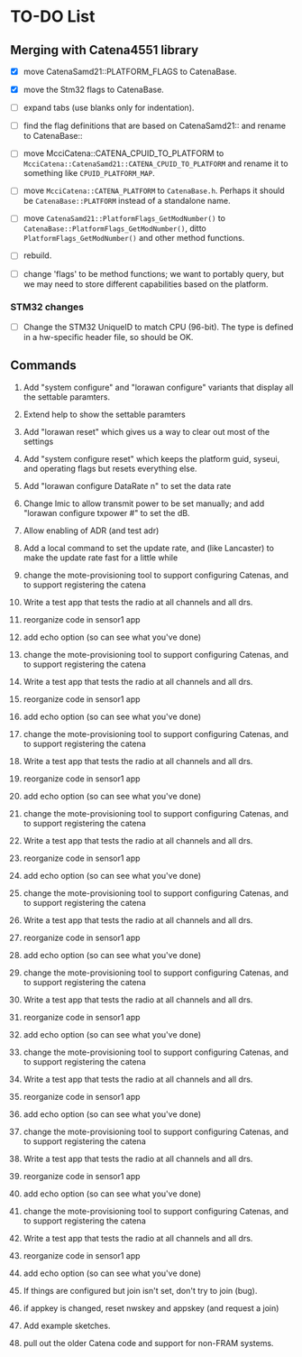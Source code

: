 # TO-DO List

## Merging with Catena4551 library

- [x] move CatenaSamd21::PLATFORM_FLAGS to CatenaBase.

- [x] move the Stm32 flags to CatenaBase.

- [ ] expand tabs (use blanks only for indentation).

- [ ] find the flag definitions that are based on CatenaSamd21:: and rename to CatenaBase::

- [ ] move McciCatena::CATENA_CPUID_TO_PLATFORM to `McciCatena::CatenaSamd21::CATENA_CPUID_TO_PLATFORM` and rename it to something like `CPUID_PLATFORM_MAP`.

- [ ] move `McciCatena::CATENA_PLATFORM` to `CatenaBase.h`. Perhaps it should be `CatenaBase::PLATFORM` instead of a standalone name.

- [ ] move `CatenaSamd21::PlatformFlags_GetModNumber()` to `CatenaBase::PlatformFlags_GetModNumber()`, ditto `PlatformFlags_GetModNumber()` and other method functions.

- [ ] rebuild.

- [ ] change 'flags' to be method functions; we want to portably query, but we may need to store different capabilities based on the platform.

### STM32 changes

- [ ] Change the STM32 UniqueID to match CPU (96-bit). The type is defined in a hw-specific header file, so should be OK.

## Commands

1. Add "system configure" and "lorawan configure" variants that display 
all the settable paramters.

2. Extend help to show the settable paramters

3. Add "lorawan reset" which gives us a way to clear out most of the settings

4. Add "system configure reset" which keeps the platform guid, syseui, and operating flags but resets everything else.

5. Add "lorawan configure DataRate n" to set the data rate

6. Change lmic to allow transmit power to be set manually; and add "lorawan configure txpower #" to set the dB.

7. Allow enabling of ADR (and test adr)

8. Add a local command to set the update rate, and (like Lancaster) to make the update rate fast for a little while

9. change the mote-provisioning tool to support configuring Catenas, and to support registering the catena

10. Write a test app that tests the radio at all channels and all drs.

11. reorganize code in sensor1 app

12. add echo option (so can see what you've done)

9. change the mote-provisioning tool to support configuring Catenas, and to support registering the catena

10. Write a test app that tests the radio at all channels and all drs.

11. reorganize code in sensor1 app

12. add echo option (so can see what you've done)

9. change the mote-provisioning tool to support configuring Catenas, and to support registering the catena

10. Write a test app that tests the radio at all channels and all drs.

11. reorganize code in sensor1 app

12. add echo option (so can see what you've done)

9. change the mote-provisioning tool to support configuring Catenas, and to support registering the catena

10. Write a test app that tests the radio at all channels and all drs.

11. reorganize code in sensor1 app

12. add echo option (so can see what you've done)

9. change the mote-provisioning tool to support configuring Catenas, and to support registering the catena

10. Write a test app that tests the radio at all channels and all drs.

11. reorganize code in sensor1 app

12. add echo option (so can see what you've done)

9. change the mote-provisioning tool to support configuring Catenas, and to support registering the catena

10. Write a test app that tests the radio at all channels and all drs.

11. reorganize code in sensor1 app

12. add echo option (so can see what you've done)

9. change the mote-provisioning tool to support configuring Catenas, and to support registering the catena

10. Write a test app that tests the radio at all channels and all drs.

11. reorganize code in sensor1 app

12. add echo option (so can see what you've done)

9. change the mote-provisioning tool to support configuring Catenas, and to support registering the catena

10. Write a test app that tests the radio at all channels and all drs.

11. reorganize code in sensor1 app

12. add echo option (so can see what you've done)

9. change the mote-provisioning tool to support configuring Catenas, and to support registering the catena

10. Write a test app that tests the radio at all channels and all drs.

11. reorganize code in sensor1 app

12. add echo option (so can see what you've done)

13. If things are configured but join isn't set, don't try to join (bug).

14. if appkey is changed, reset nwskey and appskey (and request a join)

15. Add example sketches.

16. pull out the older Catena code and support for non-FRAM systems.
